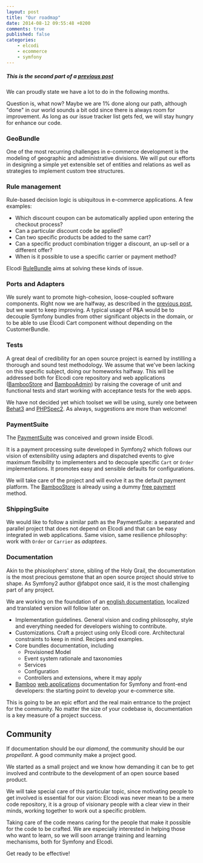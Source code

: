 ```yaml
---
layout: post
title: "Our roadmap"
date: 2014-08-12 09:55:48 +0200
comments: true
published: false
categories:
    - elcodi
    - ecommerce
    - symfony
---
```


##### This is the second part of a [previous post](blog/2014/08/11/a-short-break-for-meditation/)

We can proudly state we have a lot to do in the following months.

Question is, what now? Maybe we are 1% done along our path, although "done" in our world sounds a bit odd since there is always room for improvement.
As long as our issue tracker list gets fed, we will stay hungry for enhance our code. 

### GeoBundle

One of the most recurring challenges in e-commerce development is the modeling of geographic and administrative divisions. We will put our efforts in designing a simple yet extensible set of entities and relations as well as strategies to implement custom tree structures.

### Rule management

Rule-based decision logic is ubiquitous in e-commerce applications. A few examples:

* Which discount coupon can be automatically applied upon entering the checkout process?
* Can a particular discount code be applied?
* Can two specific products be added to the same cart?
* Can a specific product combination trigger a discount, an up-sell or a different offer?
* When is it possible to use a specific carrier or payment method?

Elcodi [RuleBundle](https://github.com/elcodi/rulebundle) aims at solving these kinds of issue.

### Ports and Adapters

We surely want to promote high-cohesion, loose-coupled software components. Right now we are halfway, as described in the [previous post](/blog/2014/08/06/a-short-break-for-meditation/), but we want to keep improving. A typical usage of P&A would be to decouple Symfony bundles from other significant objects in the domain, or to be able to use Elcodi Cart component without depending on the CustomerBundle.

### Tests

A great deal of credibility for an open source project is earned by instilling a thorough and sound test methodology. We assume that we've been lacking on this specific subject, doing our homeworks halfway. This will be addressed both for Elcodi core repository and web applications ([BambooStore](https://github.com/elcodi/bamboo-store) and [BambooAdmin](https://github.com/elcodi/bamboo-admin)) by raising the coverage of unit and functional tests and start working with acceptance tests for the web apps.

We have not decided yet which toolset we will be using, surely one between [Behat3](http://docs.behat.org/) and [PHPSpec2](http://www.phpspec.net/). As always, suggestions are more than welcome!

### PaymentSuite

The [PaymentSuite](http://github.com/PaymentSuite) was conceived and grown inside Elcodi.

It is a payment processing suite developed in Symfony2 which follows our vision of extensibility using adapters and dispatched events to give maximum flexibility to implementers and to decouple specific `Cart` or `Order` implementations. It promotes easy and sensible defaults for configurations.

We will take care of the project and will evolve it as the default payment platform. The [BambooStore](http://bamboo.elcodi.com) is already using a dummy [free payment](https://github.com/PaymentSuite/FreePaymentBundle) method.

### ShippingSuite

We would like to follow a similar path as the PaymentSuite: a separated and parallel project that does not depend on Elcodi and that can be easy integrated in web applications. Same vision, same resilience philosophy: work with `Order` or `Carrier` as *adaptees*.

### Documentation

Akin to the phisolophers' stone, sibling of the Holy Grail, the documentation is the most precious gemstone that an open source project should strive to shape. As Symfony2 author @fabpot once said, it is the most challenging part of any project.

We are working on the foundation of an [english documentation](http://elcodi.readthedocs.org), localized and translated version will follow later on.

* Implementation guidelines. General vision and coding philosophy, style and everything needed for developers wishing to contribute.
* Customizations. Craft a project using only Elcodi core. Architectural constraints to keep in mind. Recipes and examples.
* Core bundles documentation, including
  * Provisioned Model
  * Event system rationale and taxonomies
  * Services
  * Configuration
  * Controllers and extensions, where it may apply
* [Bamboo](https://github.com/elcodi/bamboo-store) [web applications](https://github.com/elcodi/bamboo-admin) documentation for Symfony and front-end developers: the starting point to develop your e-commerce site.

This is going to be an epic effort and the real main entrance to the project for the community. No matter the size of your codebase is, documentation is a key measure of a project success.

## Community

If documentation should be our *diamond*, the community should be our *propellant*. A good community make a project good.

We started as a small project and we know how demanding it can be to get involved and contribute to the development of an open source based product.

We will take special care of this particular topic, since motivating people to get involved is essential for our vision: Elcodi was never mean to be a mere code repository, it is a group of visionary people with a clear view in their minds, working together to work out a specific problem.

Taking care of the code means caring for the people that make it possible for the code to be crafted. We are especially interested in helping those who want to learn, so we will soon arrange training and learning mechanisms, both for Symfony and Elcodi. 

Get ready to be effective!

